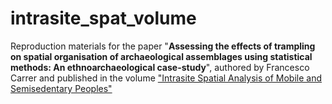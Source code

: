 # intrasite_spat_volume
Reproduction materials for the paper "**Assessing the effects of trampling on spatial organisation of archaeological assemblages using statistical methods: An ethnoarchaeological case-study**", authored by Francesco Carrer and published in the volume ["Intrasite Spatial Analysis of Mobile and Semisedentary Peoples"](https://uofupress.lib.utah.edu/intrasite-spatial-analysis-of-mobile-and-semisedentary-peoples/)
